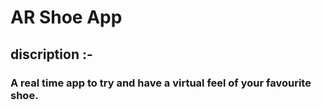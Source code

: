 # AR Shoe App

## discription :-

### A real time app to try and have a virtual feel of your favourite shoe.
